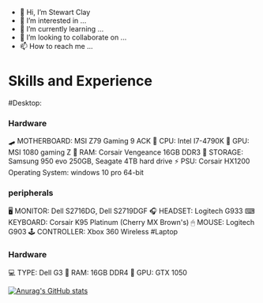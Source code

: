 - 👋 Hi, I’m Stewart Clay
- 👀 I’m interested in ...
- 🌱 I’m currently learning ...
- 💞️ I’m looking to collaborate on ...
- 📫 How to reach me ...
 # Skills and Experience
 
#Desktop:
  ### Hardware
  🛹 MOTHERBOARD: MSI Z79 Gaming 9 ACK
  🧠 CPU: Intel I7-4790K
  🙈 GPU: MSI 1080 gaming Z
  🍜 RAM: Corsair Vengeance 16GB DDR3
  🏬 STORAGE: Samsung 950 evo 250GB, Seagate 4TB hard drive
  ⚡ PSU: Corsair HX1200
  Operating System: windows 10 pro 64-bit
  ### peripherals
  🖥 MONITOR: Dell S2716DG, Dell S2719DGF
  🎧 HEADSET: Logitech G933
  ⌨ KEYBOARD: Corsair K95 Platinum (Cherry MX Brown's)
  🖱 MOUSE: Logitech G903
  🕹 CONTROLLER: Xbox 360 Wireless
#Laptop
 ### Hardware
 💻 TYPE: Dell G3
 🍜 RAM: 16GB DDR4
 🙈 GPU: GTX 1050
<!---
PorkStew/PorkStew is a ✨ special ✨ repository because its `README.md` (this file) appears on your GitHub profile.
You can click the Preview link to take a look at your changes.
--->
[![Anurag's GitHub stats](https://github-readme-stats.vercel.app/api?username=porkstew)](https://github.com/anuraghazra/github-readme-stats)
